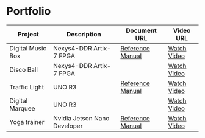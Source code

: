 # Portfolio

| Project             | Description                          | Document URL                                                                 | Video URL                          |
|---------------------|--------------------------------------|-----------------------------------------------------------------------------|------------------------------------|
| Digital Music Box   | Nexys4-DDR Artix-7 FPGA              | [Reference Manual](https://digilent.com/reference/programmable-logic/nexys-4-ddr/reference-manual) | [Watch Video](https://youtu.be/M_3JhIgGGY0) |
| Disco Ball | Nexys4-DDR Artix-7 FPGA                                 |                                                                             | [Watch Video](https://youtu.be/3R9ThyL2Wus) |
| Traffic Light | UNO R3                                | [Reference Manual](https://docs.arduino.cc/hardware/uno-rev3/#tech-specs)                                                                            | [Watch Video](https://youtu.be/Oyadxs8KJjE) |
| Digital Marquee | UNO R3                                  |                                                                             | [Watch Video](https://youtu.be/Yr18b617jNA) |
| Yoga trainer |  Nvidia Jetson Nano Developer                              | [Reference Manual](https://developer.nvidia.com/embedded/jetson-nano)                                                                           | [Watch Video](https://www.youtube.com/watch?v=e8b_aw2yo8k) |

